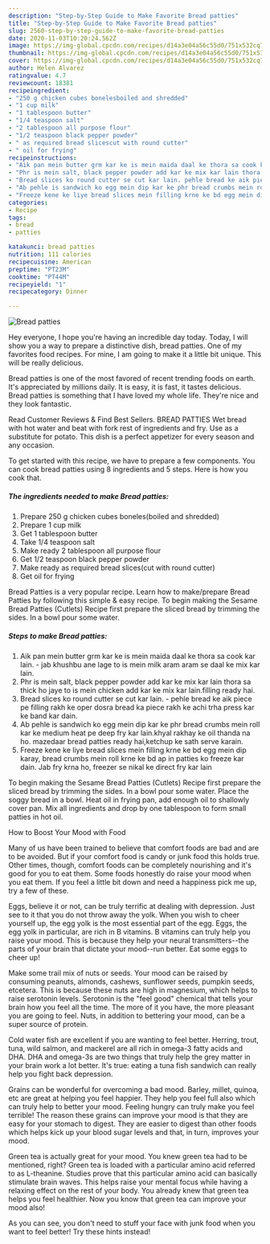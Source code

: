 ```yaml
---
description: "Step-by-Step Guide to Make Favorite Bread patties"
title: "Step-by-Step Guide to Make Favorite Bread patties"
slug: 2560-step-by-step-guide-to-make-favorite-bread-patties
date: 2020-11-03T10:20:24.562Z
image: https://img-global.cpcdn.com/recipes/d14a3e04a56c55d0/751x532cq70/bread-patties-recipe-main-photo.jpg
thumbnail: https://img-global.cpcdn.com/recipes/d14a3e04a56c55d0/751x532cq70/bread-patties-recipe-main-photo.jpg
cover: https://img-global.cpcdn.com/recipes/d14a3e04a56c55d0/751x532cq70/bread-patties-recipe-main-photo.jpg
author: Helen Alvarez
ratingvalue: 4.7
reviewcount: 18381
recipeingredient:
- "250 g chicken cubes bonelesboiled and shredded"
- "1 cup milk"
- "1 tablespoon butter"
- "1/4 teaspoon salt"
- "2 tablespoon all purpose flour"
- "1/2 teaspoon black pepper powder"
- " as required bread slicescut with round cutter"
- " oil for frying"
recipeinstructions:
- "Aik pan mein butter grm kar ke is mein maida daal ke thora sa cook kar lain.  jab khushbu ane lage to is mein milk aram aram se daal ke mix kar lain."
- "Phr is mein salt, black pepper powder add kar ke mix kar lain thora sa thick ho jaye to is mein chicken add kar ke mix kar lain.filling ready hai."
- "Bread slices ko round cutter se cut kar lain. pehle bread ke aik piece pe filling rakh ke oper dosra bread ka piece rakh ke achi trha press kar ke band kar dain."
- "Ab pehle is sandwich ko egg mein dip kar ke phr bread crumbs mein roll kar ke medium heat pe deep fry kar lain.khyal rakhay ke oil thanda na ho. mazedaar bread patties ready hai,ketchup ke sath serve karain."
- "Freeze kene ke liye bread slices mein filling krne ke bd egg mein dip karay, bread crumbs mein roll krne ke bd ap in patties ko freeze kar dain. Jab fry krna ho, freezer se nikal ke direct fry kar lain"
categories:
- Recipe
tags:
- bread
- patties

katakunci: bread patties 
nutrition: 111 calories
recipecuisine: American
preptime: "PT23M"
cooktime: "PT44M"
recipeyield: "1"
recipecategory: Dinner

---
```



![Bread patties](https://img-global.cpcdn.com/recipes/d14a3e04a56c55d0/751x532cq70/bread-patties-recipe-main-photo.jpg)

Hey everyone, I hope you're having an incredible day today. Today, I will show you a way to prepare a distinctive dish, bread patties. One of my favorites food recipes. For mine, I am going to make it a little bit unique. This will be really delicious.

Bread patties is one of the most favored of recent trending foods on earth. It's appreciated by millions daily. It is easy, it is fast, it tastes delicious. Bread patties is something that I have loved my whole life. They're nice and they look fantastic.

Read Customer Reviews &amp; Find Best Sellers. BREAD PATTIES Wet bread with hot water and beat with fork rest of ingredients and fry. Use as a substitute for potato. This dish is a perfect appetizer for every season and any occasion.


To get started with this recipe, we have to prepare a few components. You can cook bread patties using 8 ingredients and 5 steps. Here is how you cook that.

<!--inarticleads1-->

##### The ingredients needed to make Bread patties:

1. Prepare 250 g chicken cubes boneles(boiled and shredded)
1. Prepare 1 cup milk
1. Get 1 tablespoon butter
1. Take 1/4 teaspoon salt
1. Make ready 2 tablespoon all purpose flour
1. Get 1/2 teaspoon black pepper powder
1. Make ready  as required bread slices(cut with round cutter)
1. Get  oil for frying


Bread Patties is a very popular recipe. Learn how to make/prepare Bread Patties by following this simple &amp; easy recipe. To begin making the Sesame Bread Patties (Cutlets) Recipe first prepare the sliced bread by trimming the sides. In a bowl pour some water. 

<!--inarticleads2-->

##### Steps to make Bread patties:

1. Aik pan mein butter grm kar ke is mein maida daal ke thora sa cook kar lain.  - jab khushbu ane lage to is mein milk aram aram se daal ke mix kar lain.
1. Phr is mein salt, black pepper powder add kar ke mix kar lain thora sa thick ho jaye to is mein chicken add kar ke mix kar lain.filling ready hai.
1. Bread slices ko round cutter se cut kar lain. - pehle bread ke aik piece pe filling rakh ke oper dosra bread ka piece rakh ke achi trha press kar ke band kar dain.
1. Ab pehle is sandwich ko egg mein dip kar ke phr bread crumbs mein roll kar ke medium heat pe deep fry kar lain.khyal rakhay ke oil thanda na ho. mazedaar bread patties ready hai,ketchup ke sath serve karain.
1. Freeze kene ke liye bread slices mein filling krne ke bd egg mein dip karay, bread crumbs mein roll krne ke bd ap in patties ko freeze kar dain. Jab fry krna ho, freezer se nikal ke direct fry kar lain


To begin making the Sesame Bread Patties (Cutlets) Recipe first prepare the sliced bread by trimming the sides. In a bowl pour some water. Place the soggy bread in a bowl. Heat oil in frying pan, add enough oil to shallowly cover pan. Mix all ingredients and drop by one tablespoon to form small patties in hot oil. 

How to Boost Your Mood with Food


Many of us have been trained to believe that comfort foods are bad and are to be avoided. But if your comfort food is candy or junk food this holds true. Other times, though, comfort foods can be completely nourishing and it's good for you to eat them. Some foods honestly do raise your mood when you eat them. If you feel a little bit down and need a happiness pick me up, try a few of these.

Eggs, believe it or not, can be truly terrific at dealing with depression. Just see to it that you do not throw away the yolk. When you wish to cheer yourself up, the egg yolk is the most essential part of the egg. Eggs, the egg yolk in particular, are rich in B vitamins. B vitamins can truly help you raise your mood. This is because they help your neural transmitters--the parts of your brain that dictate your mood--run better. Eat some eggs to cheer up!

Make some trail mix of nuts or seeds. Your mood can be raised by consuming peanuts, almonds, cashews, sunflower seeds, pumpkin seeds, etcetera. This is because these nuts are high in magnesium, which helps to raise serotonin levels. Serotonin is the "feel good" chemical that tells your brain how you feel all the time. The more of it you have, the more pleasant you are going to feel. Nuts, in addition to bettering your mood, can be a super source of protein.

Cold water fish are excellent if you are wanting to feel better. Herring, trout, tuna, wild salmon, and mackerel are all rich in omega-3 fatty acids and DHA. DHA and omega-3s are two things that truly help the grey matter in your brain work a lot better. It's true: eating a tuna fish sandwich can really help you fight back depression. 

Grains can be wonderful for overcoming a bad mood. Barley, millet, quinoa, etc are great at helping you feel happier. They help you feel full also which can truly help to better your mood. Feeling hungry can truly make you feel terrible! The reason these grains can improve your mood is that they are easy for your stomach to digest. They are easier to digest than other foods which helps kick up your blood sugar levels and that, in turn, improves your mood.

Green tea is actually great for your mood. You knew green tea had to be mentioned, right? Green tea is loaded with a particular amino acid referred to as L-theanine. Studies prove that this particular amino acid can basically stimulate brain waves. This helps raise your mental focus while having a relaxing effect on the rest of your body. You already knew that green tea helps you feel healthier. Now you know that green tea can improve your mood also!

As you can see, you don't need to stuff your face with junk food when you want to feel better! Try  these hints  instead!


